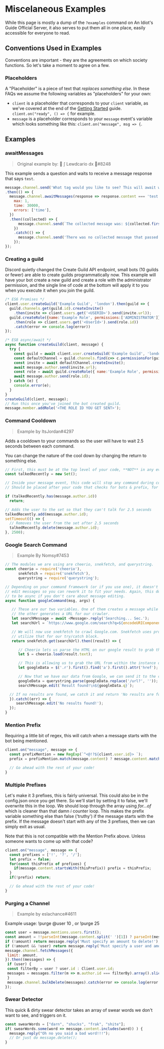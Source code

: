 # Miscelaneous Examples

While this page is mostly a dump of the `?examples` command on An Idiot's Guide Official Server, it also serves to put them all in one place, easily accessible for everyone to read.

## Conventions Used in Examples

Conventions are important - they are the agreements on which society functions. So let's take a moment to agree on a few.

### Placeholders

A "Placeholder" is a piece of text that *replaces something else*. In these FAQs we assume the following variables as "placeholders" for your own:

* `client` is a placeholder that corresponds to your `client` variable, as we've covered at the end of the [Getting Started](/getting-started/the-long-version.md) guide. `client.on("ready", () => {` for example.
* `message` is a placeholder corresponds to your `message` event's variable which looks something like this: `client.on("message", msg => {`.

## Examples

### awaitMessages

> Original example by: 🌌 ∫ Lewdcario dx 🐾#8248

This example sends a question and waits to receive a message response that says `test`.

```js
message.channel.send('What tag would you like to see? This will await will be cancelled in 30 seconds. It will finish when you provide a message that goes through the filter the first time.')
.then(() => {
  message.channel.awaitMessages(response => response.content === 'test', {
    max: 1,
    time: 30000,
    errors: ['time'],
  })
  .then((collected) => {
      message.channel.send(`The collected message was: ${collected.first().content}`);
    })
    .catch(() => {
      message.channel.send('There was no collected message that passed the filter within the time limit!');
    });
});
```

### Creating a guild

Discord quietly changed the Create Guild API endpoint, small bots (10 guilds or fewer) are able to create guilds programmatically now.  This example will have your bot create a new guild and create a role with the administrator permission, and the single line of code at the bottom will apply it to you when you execute it when you join the guild.

```js
/* ES6 Promises */
client.user.createGuild('Example Guild', 'london').then(guild => {
  guild.channels.get(guild.id).createInvite()
    .then(invite => client.users.get('<USERID>').send(invite.url));
  guild.createRole({name:'Example Role', permissions:['ADMINISTRATOR']})
    .then(role => client.users.get('<UserId>').send(role.id))
    .catch(error => console.log(error))
});

/* ES8 async/await */
async function createGuild(client, message) {
  try {
    const guild = await client.user.createGuild('Example Guild', 'london');
    const defaultChannel = guild.channels.find(c=> c.permissionsFor(guild.me).has("SEND_MESSAGES"));
    const invite = await defaultChannel.createInvite();
    await message.author.send(invite.url);
    const role = await guild.createRole({ name:'Example Role', permissions:['ADMINISTRATOR'] });
    await message.author.send(role.id);
  } catch (e) {
    console.error(e);
  }
}
createGuild(client, message);
// Run this once you've joined the bot created guild.
message.member.addRole('<THE ROLE ID YOU GET SENT>');
```

### Command Cooldown

> Example by ItsJordan#4297

Adds a cooldown to your commands so the user will have to wait 2.5 seconds between each command.

You can change the nature of the cool down by changing the return to something else.

```js
// First, this must be at the top level of your code, **NOT** in any event!
const talkedRecently = new Set();
```

```js
// Inside your message event, this code will stop any command during cooldown.
// Should be placed after your code that checks for bots & prefix, for best performance

if (talkedRecently.has(message.author.id))
  return;

// Adds the user to the set so that they can't talk for 2.5 seconds
talkedRecently.add(message.author.id);
setTimeout(() => {
  // Removes the user from the set after 2.5 seconds
  talkedRecently.delete(message.author.id);
}, 2500);
```

### Google Search Command

> Example By Nomsy#7453

```js
// The modules we are using are cheerio, snekfetch, and querystring.
const cheerio = require('cheerio'),
      snekfetch = require('snekfetch'),
      querystring = require('querystring');

// Depending on your command framework (or if you use one), it doesn't have to
// edit messages so you can rework it to fit your needs. Again, this doesn't have
// to be async if you don't care about message editing.
async function googleCommand(msg, args) {

   // These are our two variables. One of them creates a message while we preform a search,
   // the other generates a URL for our crawler.
   let searchMessage = await <Message>.reply('Searching... Sec.');
   let searchUrl = `https://www.google.com/search?q=${encodeURIComponent(msg.content)}`;

   // We will now use snekfetch to crawl Google.com. Snekfetch uses promises so we will
   // utilize that for our try/catch block.
   return snekfetch.get(searchUrl).then((result) => {

      // Cheerio lets us parse the HTML on our google result to grab the URL.
      let $ = cheerio.load(result.text);

      // This is allowing us to grab the URL from within the instance of the page (HTML)
      let googleData = $('.r').first().find('a').first().attr('href');

      // Now that we have our data from Google, we can send it to the channel.
      googleData = querystring.parse(googleData.replace('/url?', ''));
      searchMessage.edit(`Result found!\n${googleData.q}`);

  // If no results are found, we catch it and return 'No results are found!'
  }).catch((err) => {
     searchMessage.edit('No results found!');
  });
}
```

### Mention Prefix

Requiring a little bit of regex, this will catch when a message starts with the bot being mentioned.

```js
client.on("message", message => {
  const prefixMention = new RegExp(`^<@!?${client.user.id}> `);
  prefix = prefixMention.match(message.content) ? message.content.match(prefixMention)[0] + " " : prefix;

  // Go ahead with the rest of your code!
}
```

### Multiple Prefixes

Let's make it 3 prefixes, this is fairly universal. This could also be in the config.json once you get there.
So we'll start by setting it to false, we'll overwrite this in the loop.
We should loop through the array using *for...of* which is cleaner than that damn *i* counter loop.
This makes the prefix variable something else than false ('truthy') if the message starts with the prefix.
If the message doesn't start with any of the 3 prefixes, then we can simply exit as usual.

Note that this is not compatible with the Mention Prefix above. Unless someone wants to come up with that code?

```js
client.on("message", message => {
  const prefixes = ['!', '?', '/'];
  let prefix = false;
  for(const thisPrefix of prefixes) {
    if(message.content.startsWith(thisPrefix)) prefix = thisPrefix;
  }
  if(!prefix) return;

  // Go ahead with the rest of your code!
}
```

### Purging a Channel

> Example by eslachance#4611

Example usage: !purge @user 10 , or !purge 25

```js
const user = message.mentions.users.first();
const amount = !!parseInt(message.content.split(' ')[1]) ? parseInt(message.content.split(' ')[1]) : parseInt(message.content.split(' ')[2])
if (!amount) return message.reply('Must specify an amount to delete!');
if (!amount && !user) return message.reply('Must specify a user and amount, or just an amount, of messages to purge!');
message.channel.fetchMessages({
 limit: amount,
}).then((messages) => {
 if (user) {
 const filterBy = user ? user.id : Client.user.id;
 messages = messages.filter(m => m.author.id === filterBy).array().slice(0, amount);
 }
 message.channel.bulkDelete(messages).catch(error => console.log(error.stack));
});
```

### Swear Detector

This quick & dirty swear detector takes an array of swear words we don't want to see, and triggers on it.

```js
const swearWords = ["darn", "shucks", "frak", "shite"];
if( swearWords.some(word => message.content.includes(word)) ) {
  message.reply("Oh no you said a bad word!!!");
  // Or just do message.delete();
}
```
